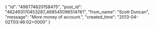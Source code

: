  {
   "id": "498774620158475",
   "post_id": "462493170453287_468545096514761",
   "from_name": "Scott Duncan",
   "message": "More money of account.",
   "created_time": "2013-04-02T03:46:02+0000"
 }
